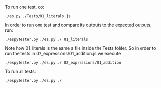 To run one test, do:

```
./es.py ./Tests/01_literals.js
```


In order to run one test and compare its outputs to the expected outputs, run:

```
./espytester.py ./es.py ./ 01_literals
```

Note how 01_literals is the name a file inside the Tests folder. So in order to run the tests in 02_expressions/01_addition.js we execute:

```
./espytester.py ./es.py ./ 02_expressions/01_addition
```

To run all tests:

```
./espytester.py ./es.py ./
```
